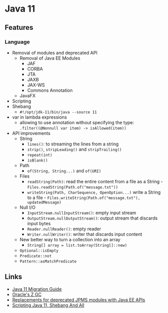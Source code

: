 # Java 11

## Features

### Language

* Removal of modules and deprecated API
  * Removal of Java EE Modules
    * JAF
    * CORBA
    * JTA
    * JAXB
    * JAX-WS
    * Commons Annotation
  * JavaFX
* Scripting
* Shebang
  * `#!/opt/jdk-11/bin/java --source 11`
* var in lambda expressions
  * allowing to use annotation without specifying the type: `.filter((@Nonnull var item) -> isAllowed(item))`
* API improvements
  * String
    * `lines()`: to streaming the lines from a string
    * `strip()`, `stripLeading()` and `stripTrailing()`
    * `repeat(int)`
    * `isBlank()`
  * Path
    * `of(String, String...)` and `of(URI)`
  * Files
    * `readString(Path)`: read the entire content from a file as a String - `Files.readString(Path.of("message.txt"))`
    * `writeString(Path, CharSequence, OpenOption...)` write a String to a file - `Files.writeString(Path.of("message.txt"), updatedMessage)`
  * Null I/O
    * `InputStream.nullInputStream()`: empty input stream
    * `OutputStream.nullOutputStream()`: output stream that discards input bytes
    * `Reader.nullReader()`: empty reader
    * `Writer.nullWriter()`: writer that discards input content
  * New better way to turn a collection into an array
    * `String[] array = list.toArray(String[]::new)`
  * `Optional::isEmpty`
  * `Predicate::not`
  * `Pattern::asMatchPredicate`

## Links

* [Java 11 Migration Guide](https://blog.codefx.org/java/java-11-migration-guide/)
* [Oracle's Z GC](https://wiki.openjdk.java.net/display/zgc/Main)
* [Replacements for deprecated JPMS modules with Java EE APIs](https://stackoverflow.com/questions/48204141/replacements-for-deprecated-jpms-modules-with-java-ee-apis/48204154#48204154)
* [Scripting Java 11, Shebang And All](https://blog.codefx.org/java/scripting-java-shebang/)
